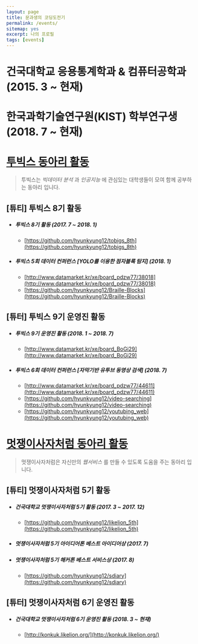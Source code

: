 ```yaml
---
layout: page
title: 문과생의 코딩도전기
permalink: /events/
sitemap: yes
excerpt: 나의 프로필
tags: [events]
---
```

# 건국대학교 응용통계학과 & 컴퓨터공학과  (2015. 3 ~ 현재)

# 한국과학기술연구원(KIST) 학부연구생  (2018. 7 ~ 현재)

# [투빅스 동아리 활동](http://www.datamarket.kr/xe/)

> 투빅스는 *빅데이터 분석* 과 *인공지능* 에 관심있는 대학생들이 모여 함께 공부하는 동아리 입니다.

## [튜티] 투빅스 8기 활동

* ##### 투빅스 8기 활동  (2017. 7 ~ 2018. 1)
	* [https://github.com/hyunkyung12/tobigs_8th](https://github.com/hyunkyung12/tobigs_8th)

* ##### 투빅스 5회 데이터 컨퍼런스  [YOLO를 이용한 점자블록 탐지]  (2018. 1)
	* [http://www.datamarket.kr/xe/board_pdzw77/38018](http://www.datamarket.kr/xe/board_pdzw77/38018)
	* [https://github.com/hyunkyung12/Braille-Blocks](https://github.com/hyunkyung12/Braille-Blocks)

## [튜터] 투빅스 9기 운영진 활동

* ##### 투빅스 9기 운영진 활동  (2018. 1 ~ 2018. 7)
	* [http://www.datamarket.kr/xe/board_BoGi29](http://www.datamarket.kr/xe/board_BoGi29)

* ##### 투빅스 6회 데이터 컨퍼런스  [자막기반 유투브 동영상 검색]  (2018. 7)
	* [http://www.datamarket.kr/xe/board_pdzw77/44611](http://www.datamarket.kr/xe/board_pdzw77/44611)
	* [https://github.com/hyunkyung12/video-searching](https://github.com/hyunkyung12/video-searching)
	* [https://github.com/hyunkyung12/youtubing_web](https://github.com/hyunkyung12/youtubing_web)


# [멋쟁이사자처럼 동아리 활동](https://likelion.net)

> 멋쟁이사자처럼은 자신만의 *웹서비스* 를 만들 수 있도록 도움을 주는 동아리 입니다.


## [튜티] 멋쟁이사자처럼 5기 활동

* ##### 건국대학교 멋쟁이사자처럼 5기 활동  (2017. 3 ~ 2017. 12)
	* [https://github.com/hyunkyung12/likelion_5th](https://github.com/hyunkyung12/likelion_5th)

* ##### 멋쟁이사자처럼 5기 아이디어톤 베스트 아이디어상  (2017. 7)

* ##### 멋쟁이사자처럼 5기 해커톤 베스트 서비스상  (2017. 8)
	* [https://github.com/hyunkyung12/sdiary](https://github.com/hyunkyung12/sdiary)

## [튜터] 멋쟁이사자처럼 6기 운영진 활동

* ##### 건국대학교 멋쟁이사자처럼 6기 운영진 활동  (2018. 3 ~ 현재)
	* [http://konkuk.likelion.org/](http://konkuk.likelion.org/)
